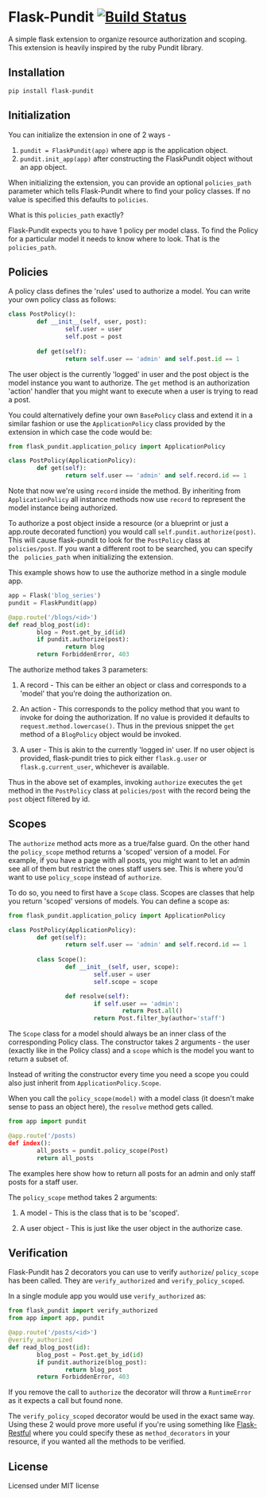 # Flask-Pundit [![Build Status](https://travis-ci.org/anurag90x/flask-pundit.svg?branch=master)](https://travis-ci.org/anurag90x/flask-pundit)  
A simple flask extension to organize resource authorization and scoping. This extension is heavily inspired by the ruby Pundit library.

## Installation
` pip install flask-pundit `

## Initialization

You can initialize the extension in one of 2 ways - 

1. `pundit = FlaskPundit(app)` where app is the application object.
2. `pundit.init_app(app)` after constructing the FlaskPundit object without an app object. 

When initializing the extension, you can provide an optional `policies_path` parameter which tells Flask-Pundit where to find your policy classes. If no value is specified this defaults to `policies`.

What is this `policies_path` exactly?

Flask-Pundit expects you to have 1 policy per model class. To find the Policy for a particular model it needs to know where to look. That is the `policies_path`. 

## Policies

A policy class defines the 'rules' used to authorize a model. You can write your own policy class as follows:

```python
class PostPolicy():
        def __init__(self, user, post):
                self.user = user
                self.post = post
        
        def get(self):
                return self.user == 'admin' and self.post.id == 1
```
The user object is the currently 'logged' in user and the post object is the model instance you want to authorize.
The `get` method is an authorization 'action' handler that you might want to execute when a user is trying to read a post.

You could alternatively define your own `BasePolicy` class and extend it in a similar fashion or use the `ApplicationPolicy` class provided by the extension in which case the code would be:

```python
from flask_pundit.application_policy import ApplicationPolicy

class PostPolicy(ApplicationPolicy):
        def get(self):
                return self.user == 'admin' and self.record.id == 1
```
Note that now we're using `record` inside the method. By inheriting from `ApplicationPolicy` all instance methods now use `record` to represent the model instance being authorized.

To authorize a post object inside a resource (or a blueprint or just a app.route decorated function) you would call `self.pundit.authorize(post)`. This will cause flask-pundit to look for the `PostPolicy` class at `policies/post`. If you want a different root to be searched, you can specify the ` policies_path` when initializing the extension.

This example shows how to use the authorize method in a single module app.

```python
app = Flask('blog_series')
pundit = FlaskPundit(app)

@app.route('/blogs/<id>')
def read_blog_post(id):
        blog = Post.get_by_id(id)
        if pundit.authorize(post):
                return blog
        return ForbiddenError, 403
```
The authorize method takes 3 parameters:

1. A record - This can be either an object or class and corresponds to a 'model' that you're doing the authorization on.

2. An action - This corresponds to the policy method that you want to invoke for doing the authorization. If no value is provided it
defaults to `request.method.lowercase()`. Thus in the previous snippet the `get` method of a `BlogPolicy` object would be invoked.

3. A user - This is akin to the currently 'logged in' user. If no user object is provided, flask-pundit tries to pick either `flask.g.user` or 
`flask.g.current_user`, whichever is available.

Thus in the above set of examples, invoking `authorize` executes the `get` method in the `PostPolicy` class at `policies/post` with the record being the `post` object filtered by id.

## Scopes

The `authorize` method acts more as a true/false guard. On the other hand the `policy_scope` method returns a 'scoped' version of a model. For example, if you have a page with all posts, you might want to let an admin see all of them but restrict the ones staff users see. This is where you'd want to use `policy_scope` instead of `authorize`.

To do so, you need to first have a `Scope` class. Scopes are classes that help you return 'scoped' versions of models. You can define a scope as:

```python
from flask_pundit.application_policy import ApplicationPolicy

class PostPolicy(ApplicationPolicy):
        def get(self):
                return self.user == 'admin' and self.record.id == 1
        
        class Scope():
                def __init__(self, user, scope):
                        self.user = user
                        self.scope = scope

                def resolve(self):
                        if self.user == 'admin':
                                return Post.all()
                        return Post.filter_by(author='staff')
```
The `Scope` class for a model should always be an inner class of the corresponding Policy class. The constructor takes 2 arguments - the user (exactly like in the Policy class) and a `scope` which is the model you want to return a subset of.

Instead of writing the constructor every time you need a scope you could also just inherit from `ApplicationPolicy.Scope`.

When you call the `policy_scope(model)` with a model class (it doesn't make sense to pass an object here), the `resolve` method gets called.

``` python
from app import pundit

@app.route('/posts)
def index():
        all_posts = pundit.policy_scope(Post)
        return all_posts
```
The examples here show how to return all posts for an admin and only staff posts for a staff user.

The `policy_scope` method takes 2 arguments:

1. A model - This is the class that is to be 'scoped'.

2. A user object - This is just like the user object in the authorize case.

## Verification

Flask-Pundit has 2 decorators you can use to verify `authorize`/ `policy_scope` has been called. They are `verify_authorized` and `verify_policy_scoped`.

In a single module app you would use `verify_authorized` as:

``` python
from flask_pundit import verify_authorized
from app import app, pundit

@app.route('/posts/<id>')
@verify_authorized
def read_blog_post(id):
        blog_post = Post.get_by_id(id)
        if pundit.authorize(blog_post):
                return blog_post
        return ForbiddenError, 403
```
If you remove the call to `authorize` the decorator will throw a `RuntimeError` as it expects a call but found none.

The `verify_policy_scoped` decorator would be used in the exact same way. Using these 2 would prove more useful if you're using something like [Flask-Restful](https://github.com/flask-restful/flask-restful) where you could specify these as `method_decorators` in your resource, if you wanted all the methods to be verified.

## License

Licensed under MIT license
